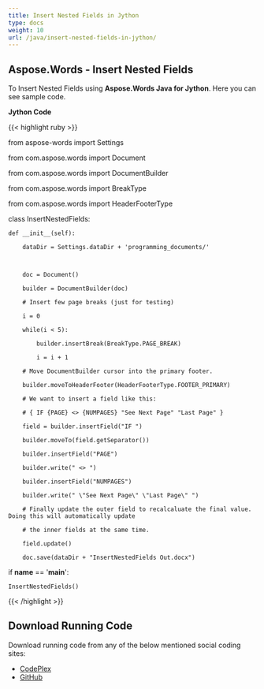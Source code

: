 ```yaml
---
title: Insert Nested Fields in Jython
type: docs
weight: 10
url: /java/insert-nested-fields-in-jython/
---
```


## **Aspose.Words - Insert Nested Fields**
To Insert Nested Fields using **Aspose.Words Java for Jython**. Here you can see sample code.

**Jython Code**

{{< highlight ruby >}}

 from aspose-words import Settings

from com.aspose.words import Document

from com.aspose.words import DocumentBuilder

from com.aspose.words import BreakType

from com.aspose.words import HeaderFooterType

class InsertNestedFields:

    def __init__(self):

        dataDir = Settings.dataDir + 'programming_documents/'



        doc = Document()

        builder = DocumentBuilder(doc)

        # Insert few page breaks (just for testing)

        i = 0

        while(i < 5):

            builder.insertBreak(BreakType.PAGE_BREAK)

            i = i + 1

        # Move DocumentBuilder cursor into the primary footer.

        builder.moveToHeaderFooter(HeaderFooterType.FOOTER_PRIMARY)

        # We want to insert a field like this:

        # { IF {PAGE} <> {NUMPAGES} "See Next Page" "Last Page" }

        field = builder.insertField("IF ")

        builder.moveTo(field.getSeparator())

        builder.insertField("PAGE")

        builder.write(" <> ")

        builder.insertField("NUMPAGES")

        builder.write(" \"See Next Page\" \"Last Page\" ")

        # Finally update the outer field to recalcaluate the final value. Doing this will automatically update

        # the inner fields at the same time.

        field.update()

        doc.save(dataDir + "InsertNestedFields Out.docx")

if __name__ == '__main__':        

    InsertNestedFields()

{{< /highlight >}}
## **Download Running Code**
Download running code from any of the below mentioned social coding sites:

- [CodePlex](https://asposewordsjavajython.codeplex.com/releases/view/619260)
- [GitHub](https://github.com/aspose-words/Aspose.Words-for-Java/releases/tag/Aspose.Words_Java_for_Jython-v1.0.0)
